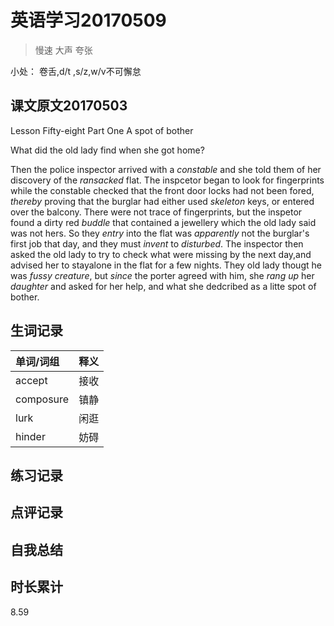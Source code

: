 # 英语学习20170509

> 慢速 大声 夸张

小处： 卷舌,d/t ,s/z,w/v不可懈怠

## 课文原文20170503

Lesson Fifty-eight   Part One  A spot of bother 

What did the old lady find when she got home?

Then the police inspector arrived with a _constable_ and she told them of her discovery of the _ransacked_ flat.
The inspcetor began to look for fingerprints while the constable checked that the front door locks had not been fored, _thereby_ proving that the burglar had either used _skeleton_ keys, or  entered over the balcony.
There were not trace of fingerprints, but the inspetor found a dirty red _buddle_ that contained a jewellery which the old lady said was not hers.
So they _entry_ into the flat was _apparently_ not the burglar's first job that day, and they must _invent_ to _disturbed_.
The inspector then asked the old lady to try to check what were missing by the next day,and advised her to stayalone in the flat for a few nights.
They old lady thougt he was _fussy_ _creature_, but _since_ the porter agreed with him, she _rang up_ her _daughter_ and asked for her help, and what she dedcribed as a litte spot of bother.  

## 生词记录
| 单词/词组 | 释义  |
| :-----| :------|
| accept | 接收 |
| composure | 镇静 |
| lurk | 闲逛 |
| hinder | 妨碍 |

## 练习记录

## 点评记录
  
## 自我总结

## 时长累计
8.59
